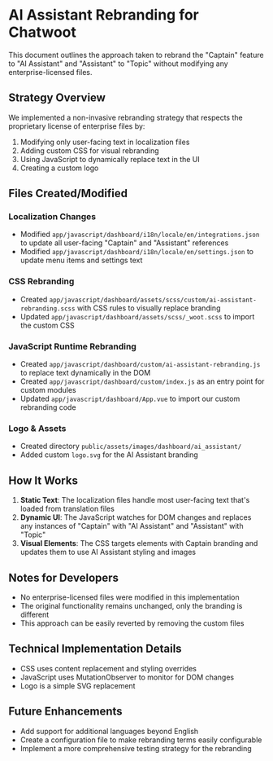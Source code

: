 # AI Assistant Rebranding for Chatwoot

This document outlines the approach taken to rebrand the "Captain" feature to "AI Assistant" and "Assistant" to "Topic" without modifying any enterprise-licensed files.

## Strategy Overview

We implemented a non-invasive rebranding strategy that respects the proprietary license of enterprise files by:

1. Modifying only user-facing text in localization files
2. Adding custom CSS for visual rebranding
3. Using JavaScript to dynamically replace text in the UI
4. Creating a custom logo

## Files Created/Modified

### Localization Changes
- Modified `app/javascript/dashboard/i18n/locale/en/integrations.json` to update all user-facing "Captain" and "Assistant" references
- Modified `app/javascript/dashboard/i18n/locale/en/settings.json` to update menu items and settings text

### CSS Rebranding
- Created `app/javascript/dashboard/assets/scss/custom/ai-assistant-rebranding.scss` with CSS rules to visually replace branding
- Updated `app/javascript/dashboard/assets/scss/_woot.scss` to import the custom CSS

### JavaScript Runtime Rebranding
- Created `app/javascript/dashboard/custom/ai-assistant-rebranding.js` to replace text dynamically in the DOM
- Created `app/javascript/dashboard/custom/index.js` as an entry point for custom modules
- Updated `app/javascript/dashboard/App.vue` to import our custom rebranding code

### Logo & Assets
- Created directory `public/assets/images/dashboard/ai_assistant/`
- Added custom `logo.svg` for the AI Assistant branding

## How It Works

1. **Static Text**: The localization files handle most user-facing text that's loaded from translation files
2. **Dynamic UI**: The JavaScript watches for DOM changes and replaces any instances of "Captain" with "AI Assistant" and "Assistant" with "Topic"
3. **Visual Elements**: The CSS targets elements with Captain branding and updates them to use AI Assistant styling and images

## Notes for Developers

- No enterprise-licensed files were modified in this implementation
- The original functionality remains unchanged, only the branding is different
- This approach can be easily reverted by removing the custom files

## Technical Implementation Details

- CSS uses content replacement and styling overrides
- JavaScript uses MutationObserver to monitor for DOM changes
- Logo is a simple SVG replacement

## Future Enhancements

- Add support for additional languages beyond English
- Create a configuration file to make rebranding terms easily configurable
- Implement a more comprehensive testing strategy for the rebranding 